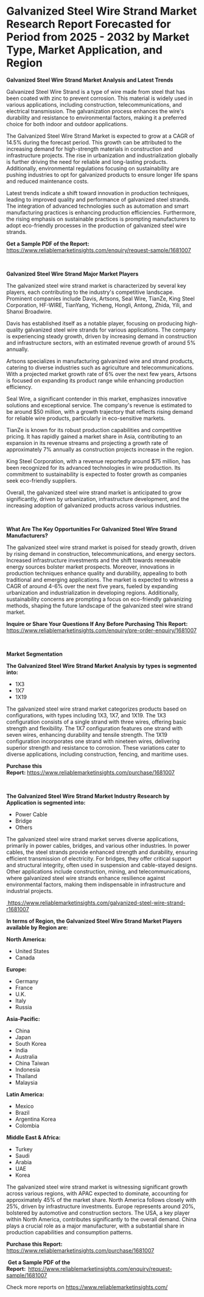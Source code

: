<p><h1>Galvanized Steel Wire Strand Market Research Report Forecasted for Period from 2025 -  2032 by Market Type, Market Application, and Region</h1></p><p><strong>Galvanized Steel Wire Strand Market Analysis and Latest Trends</strong></p>
<p><p>Galvanized Steel Wire Strand is a type of wire made from steel that has been coated with zinc to prevent corrosion. This material is widely used in various applications, including construction, telecommunications, and electrical transmission. The galvanization process enhances the wire's durability and resistance to environmental factors, making it a preferred choice for both indoor and outdoor applications.</p><p>The Galvanized Steel Wire Strand Market is expected to grow at a CAGR of 14.5% during the forecast period. This growth can be attributed to the increasing demand for high-strength materials in construction and infrastructure projects. The rise in urbanization and industrialization globally is further driving the need for reliable and long-lasting products. Additionally, environmental regulations focusing on sustainability are pushing industries to opt for galvanized products to ensure longer life spans and reduced maintenance costs.</p><p>Latest trends indicate a shift toward innovation in production techniques, leading to improved quality and performance of galvanized steel strands. The integration of advanced technologies such as automation and smart manufacturing practices is enhancing production efficiencies. Furthermore, the rising emphasis on sustainable practices is prompting manufacturers to adopt eco-friendly processes in the production of galvanized steel wire strands.</p></p>
<p><strong>Get a Sample PDF of the Report:&nbsp;</strong> <a href="https://www.reliablemarketinsights.com/enquiry/request-sample/1681007?utm_campaign=3215&utm_medium=2&utm_source=Github&utm_content=ia&utm_term=24032025&utm_id=galvanized-steel-wire-strand">https://www.reliablemarketinsights.com/enquiry/request-sample/1681007</a></p>
<p>&nbsp;</p>
<p><strong>Galvanized Steel Wire Strand Major Market Players</strong></p>
<p><p>The galvanized steel wire strand market is characterized by several key players, each contributing to the industry's competitive landscape. Prominent companies include Davis, Artsons, Seal Wire, TianZe, King Steel Corporation, HF-WIRE, TianYang, Yicheng, Hongli, Antong, Zhida, Yili, and Shanxi Broadwire.</p><p>Davis has established itself as a notable player, focusing on producing high-quality galvanized steel wire strands for various applications. The company is experiencing steady growth, driven by increasing demand in construction and infrastructure sectors, with an estimated revenue growth of around 5% annually.</p><p>Artsons specializes in manufacturing galvanized wire and strand products, catering to diverse industries such as agriculture and telecommunications. With a projected market growth rate of 6% over the next few years, Artsons is focused on expanding its product range while enhancing production efficiency.</p><p>Seal Wire, a significant contender in this market, emphasizes innovative solutions and exceptional service. The company's revenue is estimated to be around $50 million, with a growth trajectory that reflects rising demand for reliable wire products, particularly in eco-sensitive markets.</p><p>TianZe is known for its robust production capabilities and competitive pricing. It has rapidly gained a market share in Asia, contributing to an expansion in its revenue streams and projecting a growth rate of approximately 7% annually as construction projects increase in the region.</p><p>King Steel Corporation, with a revenue reportedly around $75 million, has been recognized for its advanced technologies in wire production. Its commitment to sustainability is expected to foster growth as companies seek eco-friendly suppliers.</p><p>Overall, the galvanized steel wire strand market is anticipated to grow significantly, driven by urbanization, infrastructure development, and the increasing adoption of galvanized products across various industries.</p></p>
<p>&nbsp;</p>
<p><strong>What Are The Key Opportunities For Galvanized Steel Wire Strand Manufacturers?</strong></p>
<p><p>The galvanized steel wire strand market is poised for steady growth, driven by rising demand in construction, telecommunications, and energy sectors. Increased infrastructure investments and the shift towards renewable energy sources bolster market prospects. Moreover, innovations in production techniques enhance quality and durability, appealing to both traditional and emerging applications. The market is expected to witness a CAGR of around 4-6% over the next five years, fueled by expanding urbanization and industrialization in developing regions. Additionally, sustainability concerns are prompting a focus on eco-friendly galvanizing methods, shaping the future landscape of the galvanized steel wire strand market.</p></p>
<p><strong>Inquire or Share Your Questions If Any Before Purchasing This Report:</strong> <a href="https://www.reliablemarketinsights.com/enquiry/pre-order-enquiry/1681007?utm_campaign=3215&utm_medium=2&utm_source=Github&utm_content=ia&utm_term=24032025&utm_id=galvanized-steel-wire-strand">https://www.reliablemarketinsights.com/enquiry/pre-order-enquiry/1681007</a></p>
<p>&nbsp;</p>
<p><strong>Market Segmentation</strong></p>
<p><strong>The Galvanized Steel Wire Strand Market Analysis by types is segmented into:</strong></p>
<p><ul><li>1X3</li><li>1X7</li><li>1X19</li></ul></p>
<p><p>The galvanized steel wire strand market categorizes products based on configurations, with types including 1X3, 1X7, and 1X19. The 1X3 configuration consists of a single strand with three wires, offering basic strength and flexibility. The 1X7 configuration features one strand with seven wires, enhancing durability and tensile strength. The 1X19 configuration incorporates one strand with nineteen wires, delivering superior strength and resistance to corrosion. These variations cater to diverse applications, including construction, fencing, and maritime uses.</p></p>
<p><strong>Purchase this Report:&nbsp;</strong><a href="https://www.reliablemarketinsights.com/purchase/1681007?utm_campaign=3215&utm_medium=2&utm_source=Github&utm_content=ia&utm_term=24032025&utm_id=galvanized-steel-wire-strand">https://www.reliablemarketinsights.com/purchase/1681007</a></p>
<p>&nbsp;</p>
<p><strong>The Galvanized Steel Wire Strand Market Industry Research by Application is segmented into:</strong></p>
<p><ul><li>Power Cable</li><li>Bridge</li><li>Others</li></ul></p>
<p><p>The galvanized steel wire strand market serves diverse applications, primarily in power cables, bridges, and various other industries. In power cables, the steel strands provide enhanced strength and durability, ensuring efficient transmission of electricity. For bridges, they offer critical support and structural integrity, often used in suspension and cable-stayed designs. Other applications include construction, mining, and telecommunications, where galvanized steel wire strands enhance resilience against environmental factors, making them indispensable in infrastructure and industrial projects.</p></p>
<p><a href="https://www.reliablemarketinsights.com/galvanized-steel-wire-strand-r1681007?utm_campaign=3215&utm_medium=2&utm_source=Github&utm_content=ia&utm_term=24032025&utm_id=galvanized-steel-wire-strand">&nbsp;https://www.reliablemarketinsights.com/galvanized-steel-wire-strand-r1681007</a></p>
<p><strong>In terms of Region, the Galvanized Steel Wire Strand Market Players available by Region are:</strong></p>
<p>
    <p> <strong> North America: </strong>
        <ul>
            <li>United States</li>
            <li>Canada</li>
        </ul>
        </p> 
    <p> <strong> Europe: </strong>
        <ul>
            <li>Germany</li>
            <li>France</li>
            <li>U.K.</li>
            <li>Italy</li>
            <li>Russia</li>
        </ul>
        </p> 
    <p> <strong> Asia-Pacific: </strong>
        <ul>
            <li>China</li>
            <li>Japan</li>
            <li>South Korea</li>
            <li>India</li>
            <li>Australia</li>
            <li>China Taiwan</li>
            <li>Indonesia</li>
            <li>Thailand</li>
            <li>Malaysia</li>
        </ul>
        </p> 
    <p> <strong> Latin America: </strong>
        <ul>
            <li>Mexico</li>
            <li>Brazil</li>
            <li>Argentina Korea</li>
            <li>Colombia</li>
        </ul>
        </p> 
    <p> <strong> Middle East & Africa: </strong>
        <ul>
            <li>Turkey</li>
            <li>Saudi</li>
            <li>Arabia</li>
            <li>UAE</li>
            <li>Korea</li>
        </ul>
    </p>
    </p>
<p><p>The galvanized steel wire strand market is witnessing significant growth across various regions, with APAC expected to dominate, accounting for approximately 45% of the market share. North America follows closely with 25%, driven by infrastructure investments. Europe represents around 20%, bolstered by automotive and construction sectors. The USA, a key player within North America, contributes significantly to the overall demand. China plays a crucial role as a major manufacturer, with a substantial share in production capabilities and consumption patterns.</p></p>
<p><strong>Purchase this Report: </strong><a href="https://www.reliablemarketinsights.com/purchase/1681007?utm_campaign=3215&utm_medium=2&utm_source=Github&utm_content=ia&utm_term=24032025&utm_id=galvanized-steel-wire-strand">https://www.reliablemarketinsights.com/purchase/1681007</a></p>
<p>&nbsp;<strong>Get a Sample PDF of the Report:&nbsp;&nbsp;</strong><a href="https://www.reliablemarketinsights.com/enquiry/request-sample/1681007?utm_campaign=3215&utm_medium=2&utm_source=Github&utm_content=ia&utm_term=24032025&utm_id=galvanized-steel-wire-strand">https://www.reliablemarketinsights.com/enquiry/request-sample/1681007</a></p>
<p><strong></strong></p>
<p>Check more reports on <a href="https://www.reliablemarketinsights.com/?utm_campaign=3215&utm_medium=2&utm_source=Github&utm_content=ia&utm_term=24032025&utm_id=galvanized-steel-wire-strand">https://www.reliablemarketinsights.com/</a></p>